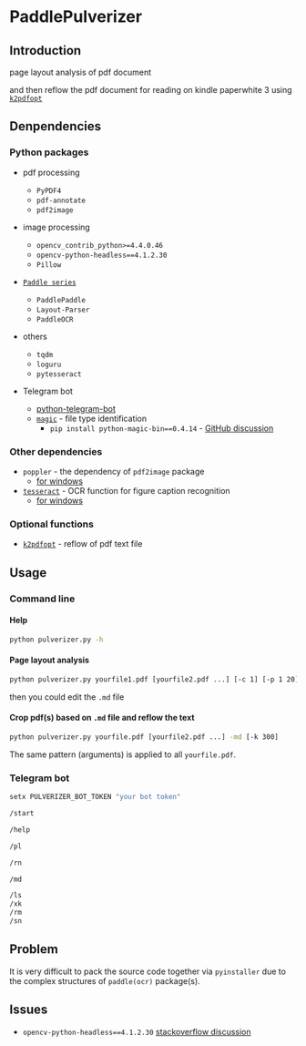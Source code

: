# PaddlePulverizer

## Introduction

page layout analysis of pdf document

and then reflow the pdf document for reading on kindle paperwhite 3 using [`k2pdfopt`](https://www.willus.com/k2pdfopt/)



## Denpendencies

### Python packages
- pdf processing
  - `PyPDF4`
  - `pdf-annotate`
  - `pdf2image`
- image processing
  - `opencv_contrib_python>=4.4.0.46`
  - `opencv-python-headless==4.1.2.30`
  - `Pillow`
- [`Paddle series`](https://github.com/PaddlePaddle/PaddleOCR/blob/release/2.2/ppstructure/README_ch.md)
  - `PaddlePaddle`
  - `Layout-Parser`
  - `PaddleOCR`
- others
  - `tqdm`
  - `loguru`
  - `pytesseract`

- Telegram bot
  - [python-telegram-bot](https://github.com/python-telegram-bot/python-telegram-bot)
  - [`magic`](https://github.com/ahupp/python-magic) - file type identification
    - `pip install python-magic-bin==0.4.14` - [GitHub discussion](https://github.com/Yelp/elastalert/issues/1927/)
### Other dependencies
- `poppler` - the dependency of `pdf2image` package
  - [for windows](https://blog.alivate.com.au/poppler-windows/)
- [`tesseract`](https://github.com/UB-Mannheim/tesseract/) - OCR function for figure caption recognition
  - [for windows](https://github.com/UB-Mannheim/tesseract/wiki/)

### Optional functions

- [`k2pdfopt`](https://www.willus.com/k2pdfopt/) - reflow of pdf text file


## Usage

### Command line

#### Help
```sh
python pulverizer.py -h
```

#### Page layout analysis
```sh
python pulverizer.py yourfile1.pdf [yourfile2.pdf ...] [-c 1] [-p 1 20]
```
then you could edit the `.md` file

#### Crop pdf(s) based on `.md` file and reflow the text
```sh
python pulverizer.py yourfile.pdf [yourfile2.pdf ...] -md [-k 300]
```


The same pattern (arguments) is applied to all `yourfile.pdf`.

### Telegram bot

```cmd
setx PULVERIZER_BOT_TOKEN "your bot token"
```


```sh
/start
```

```sh
/help
```

```sh
/pl
```

```sh
/rn
```


```sh
/md
```


```sh
/ls
/xk
/rm
/sn
```

## Problem

It is very difficult to pack the source code together via `pyinstaller` due to the complex structures of `paddle(ocr)` package(s).

## Issues

- `opencv-python-headless==4.1.2.30` [stackoverflow discussion](https://stackoverflow.com/questions/70537488/cannot-import-name-registermattype-from-cv2-cv2)